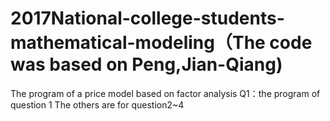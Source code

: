 # 2017National-college-students-mathematical-modeling（The code was based on Peng,Jian-Qiang)
The program of a price model based on factor analysis
Q1：the program of question 1
The others are for question2~4
